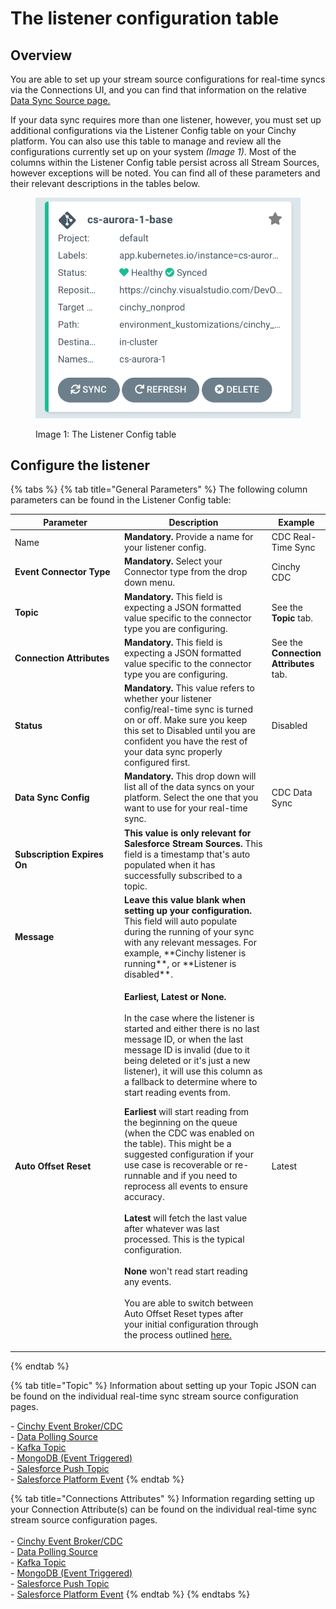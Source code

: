 # The listener configuration table

## Overview

You are able to set up your stream source configurations for real-time syncs via the Connections UI, and you can find that information on the relative [Data Sync Source page.](../supported-data-sync-sources/)

If your data sync requires more than one listener, however, you must set up additional configurations via the Listener Config table on your Cinchy platform. You can also use this table to manage and review all the configurations currently set up on your system _(Image 1)_. Most of the columns within the Listener Config table persist across all Stream Sources, however exceptions will be noted. You can find all of these parameters and their relevant descriptions in the tables below.

<figure><img src="../../.gitbook/assets/image (468).png" alt=""><figcaption><p>Image 1: The Listener Config table</p></figcaption></figure>

## Configure the listener

{% tabs %}
{% tab title="General Parameters" %}
The following column parameters can be found in the Listener Config table:

<table><thead><tr><th width="201">Parameter</th><th width="289.66666666666663">Description</th><th>Example</th></tr></thead><tbody><tr><td>Name</td><td><strong>Mandatory.</strong> Provide a name for your listener config.</td><td>CDC Real-Time Sync</td></tr><tr><td><strong>Event Connector Type</strong></td><td><strong>Mandatory.</strong> Select your Connector type from the drop down menu.</td><td>Cinchy CDC</td></tr><tr><td><strong>Topic</strong></td><td><strong>Mandatory.</strong> This field is expecting a JSON formatted value specific to the connector type you are configuring.</td><td>See the <strong>Topic</strong> tab.</td></tr><tr><td><strong>Connection Attributes</strong></td><td><strong>Mandatory.</strong> This field is expecting a JSON formatted value specific to the connector type you are configuring.</td><td>See the <strong>Connection Attributes</strong> tab.</td></tr><tr><td><strong>Status</strong></td><td><strong>Mandatory.</strong> This value refers to whether your listener config/real-time sync is turned on or off. Make sure you keep this set to Disabled until you are confident you have the rest of your data sync properly configured first.</td><td>Disabled</td></tr><tr><td><strong>Data Sync Config</strong></td><td><strong>Mandatory.</strong> This drop down will list all of the data syncs on your platform. Select the one that you want to use for your real-time sync.</td><td>CDC Data Sync</td></tr><tr><td><strong>Subscription Expires On</strong></td><td><strong>This value is only relevant for Salesforce Stream Sources.</strong> This field is a timestamp that's auto populated when it has successfully subscribed to a topic. </td><td></td></tr><tr><td><strong>Message</strong></td><td><strong>Leave this value blank when setting up your configuration.</strong> This field will auto populate during the running of your sync with any relevant messages. For example, **Cinchy listener is running**, or **Listener is disabled**. </td><td></td></tr><tr><td><strong>Auto Offset Reset</strong></td><td><p><strong>Earliest, Latest or None.</strong> <br><br>In the case where the listener is started and either there is no last message ID, or when the last message ID is invalid (due to it being deleted or it's just a new listener), it will use this column as a fallback to determine where to start reading events from.<br></p><p><strong>Earliest</strong> will start reading from the beginning on the queue (when the CDC was enabled on the table). This might be a suggested configuration if your use case is recoverable or re-runnable and if you need to reprocess all events to ensure accuracy.<br><br><strong>Latest</strong> will fetch the last value after whatever was last processed. This is the typical configuration.<br><br><strong>None</strong> won't read start reading any events.<br><br>You are able to switch between Auto Offset Reset types after your initial configuration through the process outlined <a href="../error-logging-and-troubleshooting.md">here.</a></p></td><td>Latest</td></tr></tbody></table>
{% endtab %}

{% tab title="Topic" %}
Information about setting up your Topic JSON can be found on the individual real-time sync stream source configuration pages.

\- [Cinchy Event Broker/CDC](../supported-data-sync-sources/#cinchy-event-broker)\
\- [Data Polling Source](../supported-data-sync-sources/#polling-event)\
\- [Kafka Topic](../supported-data-sync-sources/#kafka-topic)\
\- [MongoDB (Event Triggered)](../supported-data-sync-sources/#mongodb-collection-cinchy-event-triggered)\
\- [Salesforce Push Topic](../supported-data-sync-sources/#salesforce-push-topic)\
\- [Salesforce Platform Event](../supported-data-sync-sources/#salesforce-platform-event)
{% endtab %}

{% tab title="Connections Attributes" %}
Information regarding setting up your Connection Attribute(s) can be found on the individual real-time sync stream source configuration pages.\
\
\- [Cinchy Event Broker/CDC](../supported-data-sync-sources/#cinchy-event-broker)\
\- [Data Polling Source](../supported-data-sync-sources/#polling-event)\
\- [Kafka Topic](../supported-data-sync-sources/#kafka-topic)\
\- [MongoDB (Event Triggered)](../supported-data-sync-sources/#mongodb-collection-cinchy-event-triggered)\
\- [Salesforce Push Topic](../supported-data-sync-sources/#salesforce-push-topic)\
\- [Salesforce Platform Event](../supported-data-sync-sources/#salesforce-platform-event)
{% endtab %}
{% endtabs %}
